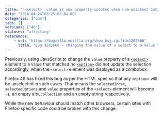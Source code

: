 ```yaml
---
title: "`<select>` value is now properly updated when non-existent option is programmatically selected"
date: "2016-04-24T08:25:00-04:00"
categories: ["dom"]
tags: []
versions: ["46"]
statuses: "affecting"
references:
    - url: "https://bugzilla.mozilla.org/show_bug.cgi?id=1203668"
      title: "Bug 1203668 - changing the value of a select to a value that matches none of the options should put it in a \"no option selected\" state even when it's a combobox (size=1)"
---
```

Previously, using JavaScript to change the `value` property of a [`<select>`](https://developer.mozilla.org/en-US/docs/Web/HTML/Element/select) element to a value that matched no [`<option>`](https://developer.mozilla.org/en-US/docs/Web/HTML/Element/option) did not update the selection accordingly, when the `<select>` element was displayed as a combobox.

Firefox 46 has fixed this bug as per the HTML spec so that any `<option>` will be unselected in such cases. That means the `selectedIndex`, `selectedOptions` and `value` properties of the `<select>` element will become `-1`, an empty `HTMLCollection` and an empty string respectively.

While the new behaviour should match other browsers, certain sites with Firefox-specific code could be broken with this change.
